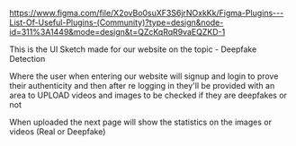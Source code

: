 https://www.figma.com/file/X2ovBo0suXF3S6jrNOxkKk/Figma-Plugins---List-Of-Useful-Plugins-(Community)?type=design&node-id=311%3A1449&mode=design&t=QZcKqRqR9vaEQZKD-1

This is the UI Sketch made for our website on the topic - Deepfake Detection 

Where the user when entering our website will signup and login to prove their authenticity and then after re logging in 
they'll be provided with an area to UPLOAD videos and images to be checked if they are deepfakes or not 

When uploaded the next page will show the statistics on the images or videos (Real or Deepfake)
